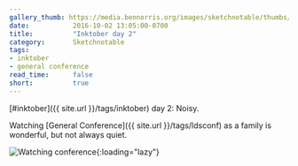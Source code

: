 ```yaml
---
gallery_thumb: https://media.bennorris.org/images/sketchnotable/thumbs/inktober-day-02.jpg
date:           2016-10-02 13:05:00-0700
title:          "Inktober day 2"
category:       Sketchnotable
tags:
- inktober
- general conference
read_time:      false
short:          true
---
```

[#inktober]({{ site.url }}/tags/inktober) day 2: Noisy.

Watching [General Conference]({{ site.url }}/tags/ldsconf) as a family is wonderful, but not always quiet.

![Watching conference](https://media.bennorris.org/images/sketchnotable/inktober-2016/inktober-day-02.jpg){:loading="lazy"}
